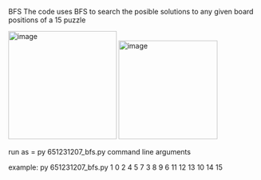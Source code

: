 BFS
The code uses BFS to search the posible solutions to any given board positions of a 15 puzzle

<img width="217" alt="image" src="https://user-images.githubusercontent.com/25766765/184274633-9df60ce5-f83b-40bf-b517-738713fe71d7.png">

<img width="198" alt="image" src="https://user-images.githubusercontent.com/25766765/184274652-d0c9d5ad-7236-42b2-a4b9-26bc942732eb.png">


run as = py 651231207_bfs.py command line arguments

example: py 651231207_bfs.py 1 0 2 4 5 7 3 8 9 6 11 12 13 10 14 15
